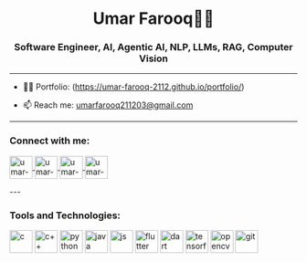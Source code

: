 <h1 align="center">Umar Farooq👨‍💻</h1>
<h3 align="center">
  Software Engineer,
  AI, Agentic AI, NLP, LLMs, RAG, Computer Vision
  </h3>

---

- 👨‍💻 Portfolio: (https://umar-farooq-2112.github.io/portfolio/)

- 📫 Reach me: [umarfarooq211203@gmail.com](mailto:umarfarooq211203@gmail.com)
---

### Connect with me:
<p align="left">
  <a href="https://www.linkedin.com/in/umarrfarooq" target="blank">
    <img align="center" src="https://cdn.jsdelivr.net/gh/devicons/devicon/icons/linkedin/linkedin-original.svg" alt="umar-farooq" height="40" width="40" />
  </a>
  <a href="https://www.instagram.com/umarfarooq2112" target="blank">
    <img align="center" src="https://www.svgrepo.com/show/452229/instagram-1.svg" alt="umar-farooq" height="40" width="40" />
  </a>
  <a href="https://wa.me/923355022002" target="blank">
    <img align="center" src="https://www.svgrepo.com/show/110197/whatsapp.svg" alt="umar-farooq" height="40" width="40" />
  </a>
  <a href="mailto:umarfarooq211203@gmail.com" target="blank">
    <img align="center" src="https://www.svgrepo.com/show/484995/email-part-2.svg" alt="umar-farooq" height="40" width="40" />
  </a>
</p>
---

### Tools and Technologies:
<p align="left">
  <img src="https://cdn.jsdelivr.net/gh/devicons/devicon/icons/c/c-original.svg" alt="c" width="40" height="40"/>
  <img src="https://cdn.jsdelivr.net/gh/devicons/devicon/icons/cplusplus/cplusplus-original.svg" alt="c++" width="40" height="40"/>
  <img src="https://cdn.jsdelivr.net/gh/devicons/devicon/icons/python/python-original.svg" alt="python" width="40" height="40"/>
  <img src="https://cdn.jsdelivr.net/gh/devicons/devicon/icons/java/java-original.svg" alt="java" width="40" height="40"/>
  <img src="https://cdn.jsdelivr.net/gh/devicons/devicon/icons/javascript/javascript-original.svg" alt="js" width="40" height="40"/>
  <img src="https://cdn.jsdelivr.net/gh/devicons/devicon/icons/flutter/flutter-original.svg" alt="flutter" width="40" height="40"/>
  <img src="https://cdn.jsdelivr.net/gh/devicons/devicon/icons/dart/dart-original.svg" alt="dart" width="40" height="40"/>
  <img src="https://cdn.jsdelivr.net/gh/devicons/devicon/icons/tensorflow/tensorflow-original.svg" alt="tensorflow" width="40" height="40"/>
  <img src="https://cdn.jsdelivr.net/gh/devicons/devicon/icons/opencv/opencv-original.svg" alt="opencv" width="40" height="40"/>
  <img src="https://cdn.jsdelivr.net/gh/devicons/devicon/icons/git/git-original.svg" alt="git" width="40" height="40"/>
</p>
